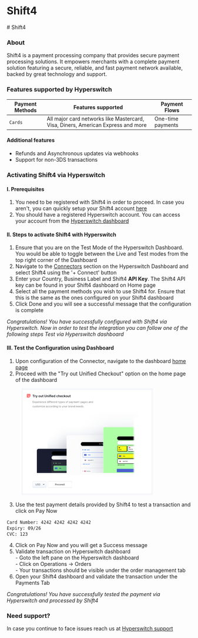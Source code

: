 # Shift4

\# Shift4

### About

Shift4 is a payment processing company that provides secure payment processing solutions. It empowers merchants with a complete payment solution featuring a secure, reliable, and fast payment network available, backed by great technology and support.

### Features supported by Hyperswitch

| Payment Methods | Features supported                                                               | Payment Flows     |
| --------------- | -------------------------------------------------------------------------------- | ----------------- |
| `Cards`         | All major card networks like Mastercard, Visa, Diners, American Express and more | One-time payments |

#### Additional features

* Refunds and Asynchronous updates via webhooks
* Support for non-3DS transactions

### Activating Shift4 via Hyperswitch

#### I. Prerequisites

1. You need to be registered with Shift4 in order to proceed. In case you aren't, you can quickly setup your Shift4 account [here](https://www.shift4.com/)
2. You should have a registered Hyperswitch account. You can access your account from the [Hyperswitch dashboard](https://app.hyperswitch.io/)

#### II. Steps to activate Shift4 with Hyperswitch

1. Ensure that you are on the Test Mode of the Hyperswitch Dashboard. You would be able to toggle between the Live and Test modes from the top right corner of the Dashboard
2. Navigate to the [Connectors](https://app.hyperswitch.io/connectors) section on the Hyperswitch Dashboard and select Shift4 using the '+ Connect' button
3. Enter your Country, Business Label and Shift4 **API Key**. The Shift4 API key can be found in your Shift4 dashboard on Home page
4. Select all the payment methods you wish to use Shift4 for. Ensure that this is the same as the ones configured on your Shift4 dashboard
5. Click Done and you will see a successful message that the configuration is complete

_Congratulations! You have successfully configured with Shift4 via Hyperswitch. Now in order to test the integration you can follow one of the following steps Test via Hyperswitch dashboard_

#### III. Test the Configuration using Dashboard

1. Upon configuration of the Connector, navigate to the dashboard [home page](https://app.hyperswitch.io/home)
2. Proceed with the "Try out Unified Checkout" option on the home page of the dashboard

<figure><img src="../../.gitbook/assets/connector_unifiedcheckout.png" alt="" width="358"><figcaption></figcaption></figure>

3. Use the test payment details provided by Shift4 to test a transaction and click on Pay Now

```
Card Number: 4242 4242 4242 4242
Expiry: 09/26
CVC: 123
```

4. Click on Pay Now and you will get a Success message
5. Validate transaction on Hyperswitch dashboard \
   \- Goto the left pane on the Hyperswitch dashboard \
   \- Click on Operations -> Orders \
   \- Your transactions should be visible under the order management tab
6. Open your Shift4 dashboard and validate the transaction under the Payments Tab

_Congratulations! You have successfully tested the payment via Hyperswitch and processed by Shift4_

### Need support?

In case you continue to face issues reach us at [Hyperswitch support](https://hyperswitch.io/docs/support)
